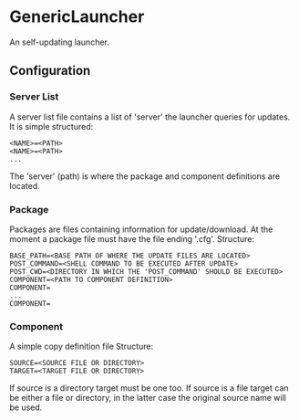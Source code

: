 # GenericLauncher

An self-updating launcher.

## Configuration

### Server List
A server list file contains a list of 'server' the launcher queries for updates.
It is simple structured:

    <NAME>=<PATH>
    <NAME>=<PATH>
    ...

The 'server' (path) is where the package and component definitions are located.

### Package
Packages are files containing information for update/download.
At the moment a package file must have the file ending '.cfg'.
Structure:

    BASE_PATH=<BASE PATH OF WHERE THE UPDATE FILES ARE LOCATED>
    POST_COMMAND=<SHELL COMMAND TO BE EXECUTED AFTER UPDATE>
    POST_CWD=<DIRECTORY IN WHICH THE 'POST_COMMAND' SHOULD BE EXECUTED>
    COMPONENT=<PATH TO COMPONENT DEFINITION>
    COMPONENT=
    ...
    COMPONENT=

### Component
A simple copy definition file
Structure:

    SOURCE=<SOURCE FILE OR DIRECTORY>
    TARGET=<TARGET FILE OR DIRECTORY>

If source is a directory target must be one too.
If source is a file target can be either a file or directory, in the latter case the original source name will be used.

